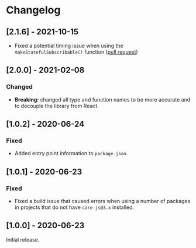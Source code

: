 # Changelog

## [2.1.6] - 2021-10-15

- Fixed a potential timing issue when using the `makeStatefulSubscribable()` function ([pull request](https://github.com/Shopify/remote-ui/pull/128))

## [2.0.0] - 2021-02-08

### Changed

- **Breaking:** changed all type and function names to be more accurate and to decouple the library from React.

## [1.0.2] - 2020-06-24

### Fixed

- Added entry point information to `package.json`.

## [1.0.1] - 2020-06-23

### Fixed

- Fixed a build issue that caused errors when using a number of packages in projects that do not have `core-js@3.x` installed.

## [1.0.0] - 2020-06-23

Initial release.
